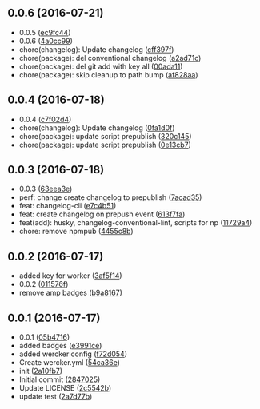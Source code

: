 <a name="0.0.6"></a>
## 0.0.6 (2016-07-21)

* 0.0.5 ([ec9fc44](https://github.com/GitScrum/test-npmpub/commit/ec9fc44))
* 0.0.6 ([4a0cc99](https://github.com/GitScrum/test-npmpub/commit/4a0cc99))
* chore(changelog): Update changelog ([cff397f](https://github.com/GitScrum/test-npmpub/commit/cff397f))
* chore(package): del conventional changelog ([a2ad71c](https://github.com/GitScrum/test-npmpub/commit/a2ad71c))
* chore(package): del git add with key all ([00ada11](https://github.com/GitScrum/test-npmpub/commit/00ada11))
* chore(package): skip cleanup to path bump ([af828aa](https://github.com/GitScrum/test-npmpub/commit/af828aa))



<a name="0.0.4"></a>
## 0.0.4 (2016-07-18)

* 0.0.4 ([c7f02d4](https://github.com/GitScrum/test-npmpub/commit/c7f02d4))
* chore(changelog): Update changelog ([0fa1d0f](https://github.com/GitScrum/test-npmpub/commit/0fa1d0f))
* chore(package): update script prepublish ([320c145](https://github.com/GitScrum/test-npmpub/commit/320c145))
* chore(package): update script prepublish ([0e13cb7](https://github.com/GitScrum/test-npmpub/commit/0e13cb7))



<a name="0.0.3"></a>
## 0.0.3 (2016-07-18)

* 0.0.3 ([63eea3e](https://github.com/GitScrum/test-npmpub/commit/63eea3e))
* perf: change create changelog to prepublish ([7acad35](https://github.com/GitScrum/test-npmpub/commit/7acad35))
* feat: changelog-cli ([e7c4b51](https://github.com/GitScrum/test-npmpub/commit/e7c4b51))
* feat: create changelog on prepush event ([613f7fa](https://github.com/GitScrum/test-npmpub/commit/613f7fa))
* feat(add): husky, changelog-conventional-lint, scripts for np ([11729a4](https://github.com/GitScrum/test-npmpub/commit/11729a4))
* chore: remove npmpub ([4455c8b](https://github.com/GitScrum/test-npmpub/commit/4455c8b))



<a name="0.0.2"></a>
## 0.0.2 (2016-07-17)

*  added key for worker ([3af5f14](https://github.com/GitScrum/test-npmpub/commit/3af5f14))
* 0.0.2 ([011576f](https://github.com/GitScrum/test-npmpub/commit/011576f))
* remove amp badges ([b9a8167](https://github.com/GitScrum/test-npmpub/commit/b9a8167))



<a name="0.0.1"></a>
## 0.0.1 (2016-07-17)

* 0.0.1 ([05b4716](https://github.com/GitScrum/test-npmpub/commit/05b4716))
* added badges ([e3991ce](https://github.com/GitScrum/test-npmpub/commit/e3991ce))
* added wercker config ([f72d054](https://github.com/GitScrum/test-npmpub/commit/f72d054))
* Create wercker.yml ([54ca36e](https://github.com/GitScrum/test-npmpub/commit/54ca36e))
* init ([2a10fb7](https://github.com/GitScrum/test-npmpub/commit/2a10fb7))
* Initial commit ([2847025](https://github.com/GitScrum/test-npmpub/commit/2847025))
* Update LICENSE ([2c5542b](https://github.com/GitScrum/test-npmpub/commit/2c5542b))
* update test ([2a7d77b](https://github.com/GitScrum/test-npmpub/commit/2a7d77b))



